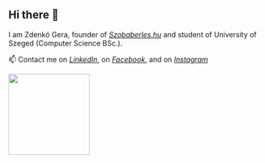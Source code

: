 ## Hi there 👋

I am Zdenkó Gera, founder of *[Szobaberles.hu](https://www.szobaberles.hu/)* and student of University of Szeged (Computer Science BSc.).

📫 Contact me
on *[LinkedIn](https://www.linkedin.com/in/zdenk%C3%B3-gera-952543309/)*,
on *[Facebook](https://www.facebook.com/zdenko.gera)*,
and on *[Instagram](https://www.instagram.com/zdenko_gera/)*

<img src="https://github.com/user-attachments/assets/ccdf19c2-067f-4810-97e7-e209ea2c5bda" style="width: 10rem; margin-inline: auto;">
